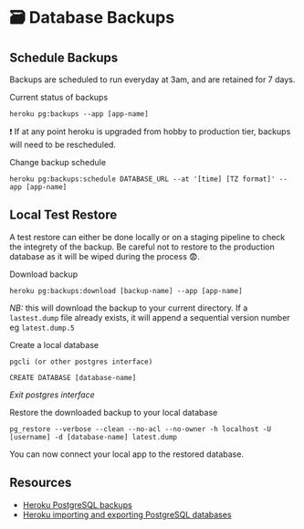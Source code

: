 # 🗃 Database Backups

## Schedule Backups
Backups are scheduled to run everyday at 3am, and are retained for 7 days.

Current status of backups
```
heroku pg:backups --app [app-name]
```
❗️ If at any point heroku is upgraded from hobby to production tier, backups will need to be rescheduled.

Change backup schedule
```
heroku pg:backups:schedule DATABASE_URL --at '[time] [TZ format]' --app [app-name]
```

## Local Test Restore
A test restore can either be done locally or on a staging pipeline to check the integrety of the backup. Be careful not to restore to the production database as it will be wiped during the process 😨.

Download backup
```
heroku pg:backups:download [backup-name] --app [app-name]
```
_NB:_ this will download the backup to your current directory. If a `lastest.dump` file already exists, it will append a sequential version number eg `latest.dump.5`

Create a local database
```
pgcli (or other postgres interface)

CREATE DATABASE [database-name]
```
_Exit postgres interface_

Restore the downloaded backup to your local database
```
pg_restore --verbose --clean --no-acl --no-owner -h localhost -U [username] -d [database-name] latest.dump
```

You can now connect your local app to the restored database.

## Resources
- [Heroku PostgreSQL backups](https://devcenter.heroku.com/articles/heroku-postgres-backups)
- [Heroku importing and exporting PostgreSQL databases](https://devcenter.heroku.com/articles/heroku-postgres-import-export)
